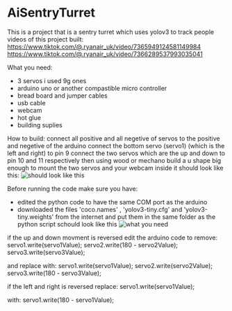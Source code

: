 # AiSentryTurret
This is a project that is a sentry turret which uses yolov3 to track people
videos of this project built: 
https://www.tiktok.com/@.ryanair_uk/video/7365949124581149984
https://www.tiktok.com/@.ryanair_uk/video/7366289537993035041

What you need:
* 3 servos i used 9g ones
* arduino uno or another compastible micro controller
* bread board and jumper cables
* usb cable
* webcam
* hot glue
* building suplies

How to build:
connect all positive and all negetive of servos to the positive and negetive of the arduino
connect the bottom servo (servo1) (which is the left and right) to pin 9
connect the two servos which are the up and down to pin 10 and 11 respectively
then using wood or mechano build a u shape big enough to mount the two servos and your webcam inside it should look like this:
![should look like this](https://github.com/BenBmakes/AiSentryTurret/assets/169482343/28d838b1-51e8-44f9-b652-964d1805a4df)


Before running the code make sure you have: 
* edited the python code to have the same COM port as the arduino
* downloaded the files 'coco.names' , 'yolov3-tiny.cfg' and 'yolov3-tiny.weights' from the internet and put them in the same folder as the python script schould look like this ![what you need](https://github.com/BenBmakes/AiSentryTurret/assets/169482343/3196b28b-d040-4280-bb76-044fe33b7cfb)

if the up and down movment is reversed edit the arduino code to remove: 
servo1.write(servo1Value);
servo2.write(180 - servo2Value);
servo3.write(servo3Value);

and replace with: 
servo1.write(servo1Value);
servo2.write(servo2Value);
servo3.write(180 - servo3Value);

if the left and right is reversed replace:
servo1.write(servo1Value);

with:
servo1.write(180 - servo1Value);

